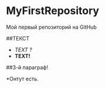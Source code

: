 # MyFirstRepository

Мой первый репозиторий на GitHub

##ТЕКСТ

* *TEXT ?*
* **TEXT!**

##3-й параграф!

*Онтут есть.
